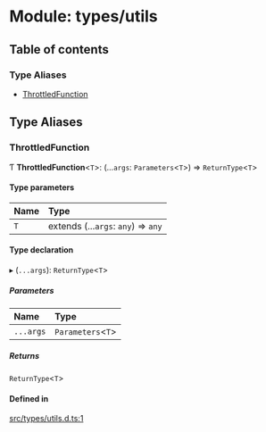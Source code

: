 # Module: types/utils

## Table of contents

### Type Aliases

- [ThrottledFunction](types_utils.md#throttledfunction)

## Type Aliases

### ThrottledFunction

Ƭ **ThrottledFunction**<`T`\>: (...`args`: `Parameters`<`T`\>) => `ReturnType`<`T`\>

#### Type parameters

| Name | Type |
| :------ | :------ |
| `T` | extends (...`args`: `any`) => `any` |

#### Type declaration

▸ (`...args`): `ReturnType`<`T`\>

##### Parameters

| Name | Type |
| :------ | :------ |
| `...args` | `Parameters`<`T`\> |

##### Returns

`ReturnType`<`T`\>

#### Defined in

[src/types/utils.d.ts:1](https://github.com/fabwcie/drawer/blob/6f6bdfc/src/types/utils.d.ts#L1)

